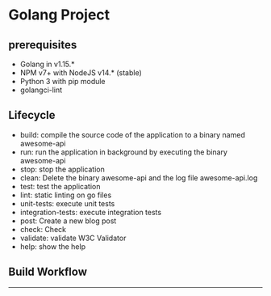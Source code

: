 # Golang Project

## prerequisites

- Golang in v1.15.\*
- NPM v7+ with NodeJS v14.\* (stable)
- Python 3 with pip module
- golangci-lint

## Lifecycle

- build: compile the source code of the application to a binary named awesome-api
- run: run the application in background by executing the binary awesome-api
- stop: stop the application
- clean: Delete the binary awesome-api and the log file awesome-api.log
- test: test the application
- lint: static linting on go files
- unit-tests: execute unit tests
- integration-tests: execute integration tests
- post: Create a new blog post
- check: Check
- validate: validate W3C Validator
- help: show the help

## Build Workflow

---
